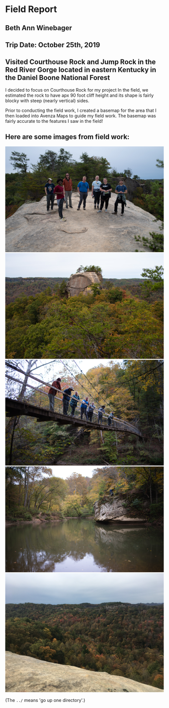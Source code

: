 # Field Report
## Beth Ann Winebager
## Trip Date: October 25th, 2019
## Visited Courthouse Rock and Jump Rock in the Red River Gorge located in eastern Kentucky in the Daniel Boone National Forest

I decided to focus on Courthouse Rock for my project
In the field, we estimated the rock to have apx 90 foot cliff height and its shape is fairly blocky with steep (nearly vertical) sides. 

Prior to conducting the field work, I created a basemap for the area that I then loaded into Avenza Maps to guide my field work. The basemap was fairly accurate to the features I saw in the field!


## Here are some images from field work:


![The class on the trail to Courthouse Rock](Images/fieldtrip_geo409_191025-2.jpg)
![Courthouse Rock](Images/fieldtrip_geo409_191025-3.jpg)
![Suspension Bridge over Red River](Images/fieldtrip_geo409_191025-7.jpg)
![Jump Rock](Images/fieldtrip_geo409_191025-11.jpg)
![View on Auxier Ridge](Images/IMG-7170.JPG)

(The `../` means 'go up one directory'.)